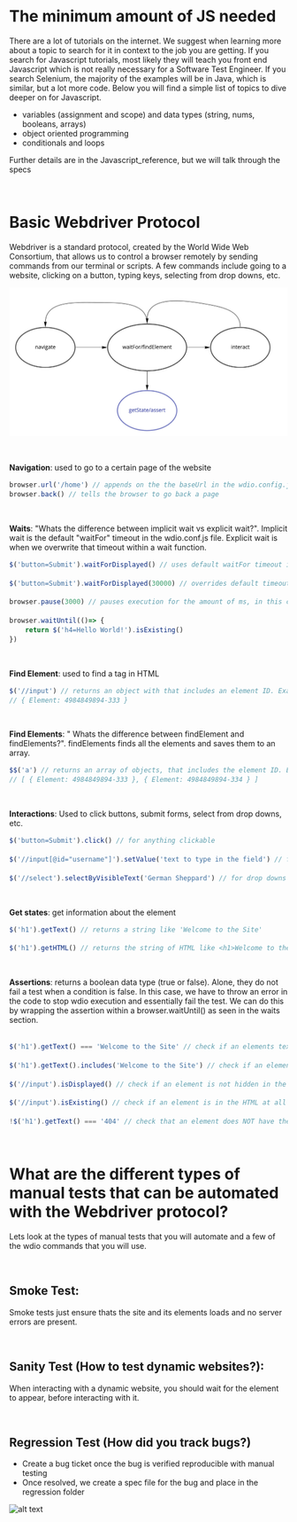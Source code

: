 # The minimum amount of JS needed
There are a lot of tutorials on the internet. We suggest when learning more about a topic to search for it in context to the job you are getting. If you search for Javascript tutorials, most likely they will teach you front end Javascript which is not really necessary for a Software Test Engineer. If you search Selenium, the majority of the examples will be in Java, which is similar, but a lot more code. Below you will find a simple list of topics to dive deeper on for Javascript.

- variables (assignment and scope) and data types (string, nums, booleans, arrays)
- object oriented programming
- conditionals and loops

Further details are in the Javascript_reference, but we will talk through the specs

<br>

# Basic Webdriver Protocol

Webdriver is a standard protocol, created by the World Wide Web Consortium, that allows us to control a browser remotely by sending commands from our terminal or scripts. A few commands include going to a website, clicking on a button, typing keys, selecting from drop downs, etc.

![alt text](../imgs/basicWebDriverProtocol.jpg "page object example")

<br>

**Navigation**: used to go to a certain page of the website
``` javascript
browser.url('/home') // appends on the the baseUrl in the wdio.config.js
browser.back() // tells the browser to go back a page
```
<br>

**Waits**: 
"Whats the difference between implicit wait vs explicit wait?". Implicit wait is the default "waitFor" timeout in the wdio.conf.js file. Explicit wait is when we overwrite that timeout within a wait function. 

``` javascript
$('button=Submit').waitForDisplayed() // uses default waitFor timeout in wdio.conf.js aka implicit wait

$('button=Submit').waitForDisplayed(30000) // overrides default timeout aka explicit wait

browser.pause(3000) // pauses execution for the amount of ms, in this case 3 seconds

browser.waitUntil(()=> {
    return $('h4=Hello World!').isExisting()
})


```

<br>


**Find Element**: used to find a tag in HTML
``` javascript
$('//input') // returns an object with that includes an element ID. Example: 
// { Element: 4984849894-333 }
```

<br>

**Find Elements**: " Whats the difference between findElement and findElements?". findElements finds all the elements and saves them to an array.

``` javascript
$$('a') // returns an array of objects, that includes the element ID. Example in the console if there were two a tags on the website: 
// [ { Element: 4984849894-333 }, { Element: 4984849894-334 } ]
```
<br>

**Interactions**: Used to click buttons, submit forms, select from drop downs, etc.
``` javascript
$('button=Submit').click() // for anything clickable

$('//input[@id="username"]').setValue('text to type in the field') // for input fields

$('//select').selectByVisibleText('German Sheppard') // for drop downs with select tags
```

<br>

**Get states**: get information about the element
``` javascript
$('h1').getText() // returns a string like 'Welcome to the Site'

$('h1').getHTML() // returns the string of HTML like <h1>Welcome to the Site</h1>

```
<br>

**Assertions**: returns a boolean data type (true or false). Alone, they do not fail a test when a condition is false. In this case, we have to throw an error in the code to stop wdio execution and essentially fail the test. We can do this by wrapping the assertion within a browser.waitUntil() as seen in the waits section. 
``` javascript

$('h1').getText() === 'Welcome to the Site' // check if an elements text equals a specific string

$('h1').getText().includes('Welcome to the Site') // check if an elements text includes a part of a string

$('//input').isDisplayed() // check if an element is not hidden in the HTML

$('//input').isExisting() // check if an element is in the HTML at all

!$('h1').getText() === '404' // check that an element does NOT have the text 404
```

<br>

# What are the different types of manual tests that can be automated with the Webdriver protocol?

Lets look at the types of manual tests that you will automate and a few of the wdio commands that you will use. 

<br>

## Smoke Test: 

Smoke tests just ensure thats the site and its elements loads and no server errors are present. 


<br>

## Sanity Test (How to test dynamic websites?): 

When interacting with a dynamic website, you should wait for the element to appear, before interacting with it.

<br>

## Regression Test (How did you track bugs?)
- Create a bug ticket once the bug is verified reproducible with manual testing
- Once resolved, we create a spec file for the bug and place in the regression folder

![alt text](../imgs/sprints.jpg "page object example")

